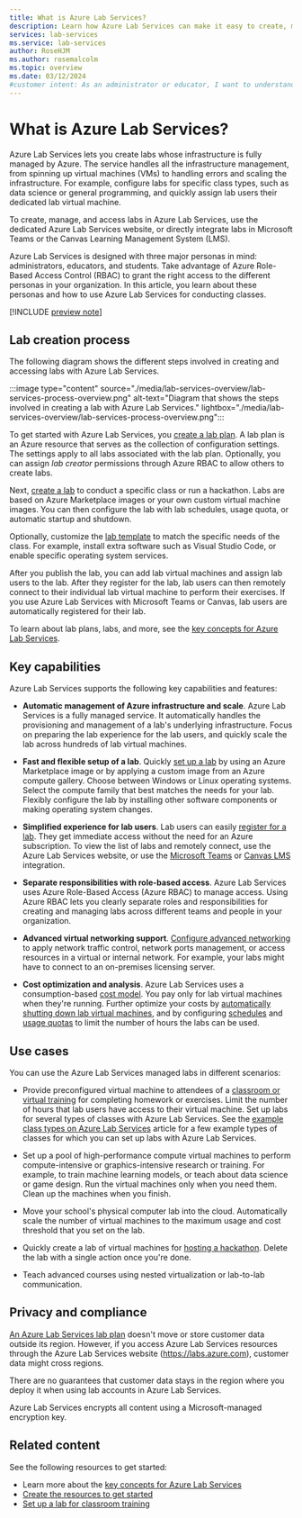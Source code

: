 ```yaml
---
title: What is Azure Lab Services?
description: Learn how Azure Lab Services can make it easy to create, manage, and secure labs with VMs for educators and students.
services: lab-services
ms.service: lab-services
author: RoseHJM
ms.author: rosemalcolm
ms.topic: overview
ms.date: 03/12/2024
#customer intent: As an administrator or educator, I want to understand Azure Lab Services in order to plan and create labs for education and training.
---
```


# What is Azure Lab Services?

Azure Lab Services lets you create labs whose infrastructure is fully managed by Azure. The service handles all the infrastructure management, from spinning up virtual machines (VMs) to handling errors and scaling the infrastructure. For example, configure labs for specific class types, such as data science or general programming, and quickly assign lab users their dedicated lab virtual machine.

To create, manage, and access labs in Azure Lab Services, use the dedicated Azure Lab Services website, or directly integrate labs in Microsoft Teams or the Canvas Learning Management System (LMS).

Azure Lab Services is designed with three major personas in mind: administrators, educators, and students. Take advantage of Azure Role-Based Access Control (RBAC) to grant the right access to the different personas in your organization. In this article, you learn about these personas and how to use Azure Lab Services for conducting classes.

[!INCLUDE [preview note](./includes/lab-services-new-update-note.md)]

## Lab creation process

The following diagram shows the different steps involved in creating and accessing labs with Azure Lab Services.

:::image type="content" source="./media/lab-services-overview/lab-services-process-overview.png" alt-text="Diagram that shows the steps involved in creating a lab with Azure Lab Services." lightbox="./media/lab-services-overview/lab-services-process-overview.png":::

To get started with Azure Lab Services, you [create a lab plan](./quick-create-resources.md). A lab plan is an Azure resource that serves as the collection of configuration settings. The settings apply to all labs associated with the lab plan. Optionally, you can assign *lab creator* permissions through Azure RBAC to allow others to create labs.

Next, [create a lab](./quick-create-connect-lab.md) to conduct a specific class or run a hackathon. Labs are based on Azure Marketplace images or your own custom virtual machine images. You can then configure the lab with lab schedules, usage quota, or automatic startup and shutdown.

Optionally, customize the [lab template](./classroom-labs-concepts.md#template-virtual-machine) to match the specific needs of the class. For example, install extra software such as Visual Studio Code, or enable specific operating system services.

After you publish the lab, you can add lab virtual machines and assign lab users to the lab. After they register for the lab, lab users can then remotely connect to their individual lab virtual machine to perform their exercises. If you use Azure Lab Services with Microsoft Teams or Canvas, lab users are automatically registered for their lab.

To learn about lab plans, labs, and more, see the [key concepts for Azure Lab Services](./classroom-labs-concepts.md).

## Key capabilities

Azure Lab Services supports the following key capabilities and features:

- **Automatic management of Azure infrastructure and scale**. Azure Lab Services is a fully managed service. It automatically handles the provisioning and management of a lab's underlying infrastructure. Focus on preparing the lab experience for the lab users, and quickly scale the lab across hundreds of lab virtual machines.

- **Fast and flexible setup of a lab**. Quickly [set up a lab](./quick-create-connect-lab.md) by using an Azure Marketplace image or by applying a custom image from an Azure compute gallery. Choose between Windows or Linux operating systems. Select the compute family that best matches the needs for your lab. Flexibly configure the lab by installing other software components or making operating system changes.

- **Simplified experience for lab users**. Lab users can easily [register for a lab](how-to-use-lab.md). They get immediate access without the need for an Azure subscription. To view the list of labs and remotely connect, use the Azure Lab Services website, or use the [Microsoft Teams](./lab-services-within-teams-overview.md) or [Canvas LMS](./lab-services-within-canvas-overview.md) integration.

- **Separate responsibilities with role-based access**. Azure Lab Services uses Azure Role-Based Access (Azure RBAC) to manage access. Using Azure RBAC lets you clearly separate roles and responsibilities for creating and managing labs across different teams and people in your organization.

- **Advanced virtual networking support**. [Configure advanced networking](./tutorial-create-lab-with-advanced-networking.md) to apply network traffic control, network ports management, or access resources in a virtual or internal network. For example, your labs might have to connect to an on-premises licensing server.

- **Cost optimization and analysis**. Azure Lab Services uses a consumption-based [cost model](cost-management-guide.md). You pay only for lab virtual machines when they're running. Further optimize your costs by [automatically shutting down lab virtual machines](./how-to-configure-auto-shutdown-lab-plans.md), and by configuring [schedules](./how-to-create-schedules.md) and [usage quotas](./how-to-manage-lab-users.md#set-quotas-for-users) to limit the number of hours the labs can be used.

## Use cases

You can use the Azure Lab Services managed labs in different scenarios:

- Provide preconfigured virtual machine to attendees of a [classroom or virtual training](./classroom-labs-scenarios.md) for completing homework or exercises. Limit the number of hours that lab users have access to their virtual machine. Set up labs for several types of classes with Azure Lab Services. See the [example class types on Azure Lab Services](class-types.md) article for a few example types of classes for which you can set up labs with Azure Lab Services.

- Set up a pool of high-performance compute virtual machines to perform compute-intensive or graphics-intensive research or training. For example, to train machine learning models, or teach about data science or game design. Run the virtual machines only when you need them. Clean up the machines when you finish.

- Move your school's physical computer lab into the cloud. Automatically scale the number of virtual machines to the maximum usage and cost threshold that you set on the lab.

- Quickly create a lab of virtual machines for [hosting a hackathon](./hackathon-labs.md). Delete the lab with a single action once you're done.

- Teach advanced courses using nested virtualization or lab-to-lab communication.

## Privacy and compliance

[An Azure Lab Services lab plan](concept-lab-accounts-versus-lab-plans.md) doesn't move or store customer data outside its region. However, if you access Azure Lab Services resources through the Azure Lab Services website (https://labs.azure.com), customer data might cross regions.

There are no guarantees that customer data stays in the region where you deploy it when using lab accounts in Azure Lab Services.

Azure Lab Services encrypts all content using a Microsoft-managed encryption key.

## Related content

See the following resources to get started:

- Learn more about the [key concepts for Azure Lab Services](./classroom-labs-concepts.md)
- [Create the resources to get started](./quick-create-resources.md)
- [Set up a lab for classroom training](./tutorial-setup-lab.md)
